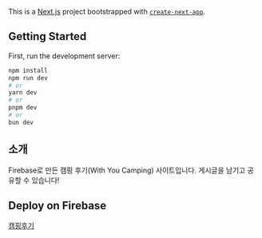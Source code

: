 This is a [Next.js](https://nextjs.org/) project bootstrapped with [`create-next-app`](https://github.com/vercel/next.js/tree/canary/packages/create-next-app).

## Getting Started

First, run the development server:

```bash
npm install
npm run dev
# or
yarn dev
# or
pnpm dev
# or
bun dev
```

## 소개

Firebase로 만든 캠핑 후기(With You Camping) 사이트입니다. 게시글을 남기고 공유할 수 있습니다!

## Deploy on Firebase

[캠핑후기](https://camping-18dbf.web.app/)
